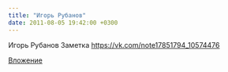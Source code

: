 ```yaml
---
title: "Игорь Рубанов"
date: 2011-08-05 19:42:00 +0300
---
```


Игорь Рубанов
Заметка
https://vk.com/note17851794_10574476

[Вложение](https://vk.com/note17851794_10574476)
